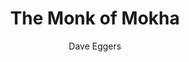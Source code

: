 ---
title: "The Monk of Mokha"
author: "Dave Eggers"
isbn: ""
isbn13: ""
rating: "0"
publisher: "Knopf"
pages: "353"
publishYear: "2018"
read: ""
goodreads_id: "35215524"
---